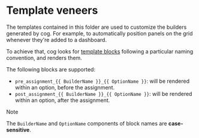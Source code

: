 # Template veneers

The templates contained in this folder are used to customize the builders generated by cog.
For example, to automatically position panels on the grid whenever they're added to a dashboard.

To achieve that, cog looks for [template blocks](https://pkg.go.dev/text/template#example-Template-Block) following
a particular naming convention, and renders them.

The following blocks are supported:

* `pre_assignment_{{ BuilderName }}_{{ OptionName }}`: will be rendered within an option, before the assignment.
* `post_assignment_{{ BuilderName }}_{{ OptionName }}`: will be rendered within an option, after the assignment.

> [!NOTE]
> The `BuilderName` and `OptionName` components of block names are **case-sensitive**.
